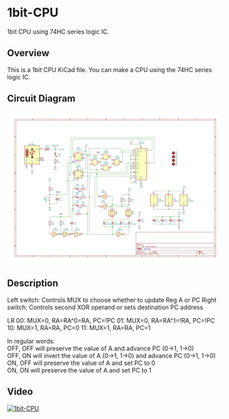 # 1bit-CPU
1bit CPU using 74HC series logic IC.

## Overview
This is a 1bit CPU KiCad file.
You can make a CPU using the 74HC series logic IC.

## Circuit Diagram
![1bit-cpu.jpg](./docs/img/schematic.jpg)

## Description
Left switch: Controls MUX to choose whether to update Reg A or PC
Right switch: Controls second XOR operand or sets destination PC address

LR
00: MUX=0, RA=RA^0=RA,  PC=!PC
01: MUX=0, RA=RA^1=!RA, PC=!PC
10: MUX=1, RA=RA,       PC=0
11: MUX=1, RA=RA,       PC=1

In regular words:  
OFF, OFF will preserve the value of A and advance PC (0->1, 1->0)  
OFF, ON will invert the value of A (0->1, 1->0) and advance PC (0->1, 1->0)  
ON, OFF will preserve the value of A and set PC to 0  
ON, ON will preserve the value of A and set PC to 1  

## Video
[![1bit-CPU](https://img.youtube.com/vi/7_g6IDrb5PI/0.jpg)](https://www.youtube.com/watch?v=7_g6IDrb5PI)
